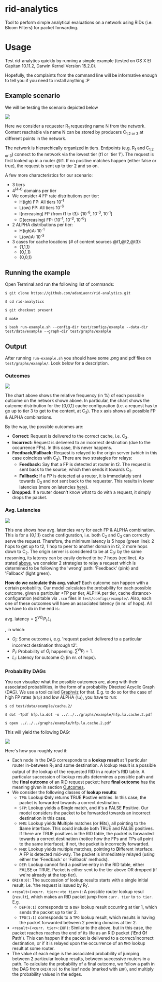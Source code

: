 <a name="sec:intro"></a>
# rid-analytics

Tool to perform simple analytical evaluations on a network using RIDs (i.e. Bloom Filters) for packet forwarding.

<a name="sec:usage"></a>
# Usage

Test rid-analytics quickly by running a simple example (tested on OS X El Capitan 10.11.2, 
Darwin Kernel Version 15.2.0). 

Hopefully, the complaints from the command line will be informative enough to tell you if you need to install anything :P

<a name="subsec:scn"></a>
## Example scenario

We will be testing the scenario depicted below

![](https://www.dropbox.com/s/v2vcngxt2t1gurc/example.png?raw=1)

Here we consider a requester R<sub>1</sub> requesting name N from the network. Content reachable via name N can be stored by producers C<sub>1,2 or 3</sub> at different points in the network.

The network is hierarchically organized in tiers. Endpoints (e.g. R<sub>1</sub> and C<sub>1,2 or 3</sub>) connect to the network via the lowest tier (t1 or 'tier 1'). The request is first looked up in a router @t1. If no positive matches happen (either false or true), the request is sent up to tier 2 and so on.

A few more characteristics for our scenario:

* 3 tiers
* 4<sup>(4-t)</sup> domains per tier
* We consider 4 FP rate distributions per tier:
	* H(igh) FP: All tiers 10<sup>-1</sup>
	* L(ow) FP: All tiers 10<sup>-6</sup>
	* I(ncreasing) FP (from t1 to t3): {10<sup>-6</sup>, 10<sup>-3</sup>, 10<sup>-1</sup>}
	* D(ecreasing) FP: {10<sup>-1</sup>, 10<sup>-3</sup>, 10<sup>-6</sup>}
* 2 ALPHA distributions per tier:
	* H(igh)A: 10<sup>-1</sup>
	* L(ow)A: 10<sup>-3</sup>
* 3 cases for cache locations {# of content sources @t1,@t2,@t3}: 
	* {1,1,1}
	* {0,1,1} 
	* {0,0,1}	

<a name="subsec:run"></a>
## Running the example

Open Terminal and run the following list of commands:

`$ git clone https://github.com/adamiaonr/rid-analytics.git`

`$ cd rid-analytics`

`$ git checkout present`

`$ make`

`$ bash run-example.sh --config-dir test/configs/example --data-dir test/data/example --graph-dir test/graphs/example`

<a name="subsec:output"></a>
## Output

After running `run-example.sh` you should have some .png and pdf files on `test/graphs/example/`. Look below for a description.

<a name="subsubsec:outcomes"></a>
### Outcomes

![](https://www.dropbox.com/s/p0hlgk5jot1ipzc/stackd.cache.3.png?raw=1)

The chart above shows the relative frequency (in %) of each possible outcome on the network shown above. In particular, 
the chart shows the outcome distribution for the {0,0,1} cache configuration (i.e. a request has to go up to tier 3 to get to the content, at C<sub>3</sub>). The x axis shows all possible FP & ALPHA combinations. 

By the way, the possible outcomes are:

* **Correct:** Request is delivered to the correct cache, i.e. C<sub>3</sub>.
* **Incorrect:** Request is delivered to an incorrect destination (due to the occurrence FPs). In this case, this never happens.
* **Feedback/Fallback:** Request is relayed to the origin server (which in this case coincides with C<sub>3</sub>). There are two strategies for relays:
	* **Feedback:** Say that a FP is detected at router in t2. The request is sent back to the source, which then sends it towards C<sub>3</sub>.
	* **Fallback:** If a FP is detected at a router, it is immediately sent towards C<sub>3</sub> and not sent back to the requester. This results in lower latencies (more on latencies [here](#subsubsec:avg-lat)).
* **Dropped:** If a router doesn't know what to do with a request, it simply drops the packet.

<a name="subsubsec:avg-lat"></a>
### Avg. Latencies

![](https://www.dropbox.com/s/auxh8j6p11fnela/bar.cache.2.png?raw=1)

This one shows how avg. latencies vary for each FP & ALPHA combination. This is for a {0,1,1} cache configuration, i.e. both C<sub>2</sub> and C<sub>3</sub> can correctly serve the request. Therefore, the minimum latency is 5 hops (green line): 2 hops to get up to t2, 1 hop to peer to another domain in t2, 2 more hops down to C<sub>2</sub>. The origin server is considered to be at C<sub>3</sub>: by the same reasoning, its latency can be easily derived to be 7 hops (red line). As stated [above](#subsubsec:outcomes), we consider 2 strategies to relay a request which is determined to be following the 'wrong' path: 'Feedback' (pink) and 'Fallback' (light green).

**How do we calculate this avg. value?** Each outcome can happen with a certain probability. Our model calculates the probability for each possible outcome, given a particular <FP per tier, ALPHA per tier, cache distance> configuration (editable via `.scn` files in `test/configs/example/`. Also, each one of these outcomes will have an associated latency (in nr. of hops). All we have to do in the end is:

$\text{avg. latency}=\sum^{\forall O_i} P_i\,L_i$

, in which:

* $O_i$: Some outcome $i$, e.g. 'request packet delivered to a particular incorrect destination through t2'.
* $P_i$: Probability of $O_i$ happening. $\sum^{\forall i} P_i = 1$.
* $L_i$: Latency for outcome $O_i$ (in nr. of hops).

<a name="subsubsec:prob-dag"></a>
### Probability DAGs

You can visualize what the possible outcomes are, along with their associated probabilities, in the form of a probability Directed Acyclic Graph (DAG). We use a tool called [Graphviz](http://www.graphviz.org/) for that. E.g. to do so for the case of high FP rates (`hfp`) and low ALPHA (`la`), you have to run:

`$ cd test/data/example/cache.2/`

`$ dot -Tpdf hfp.la.dot -o ../../../graphs/example/hfp.la.cache.2.pdf`

`$ open ../../../graphs/example/hfp.la.cache.2.pdf`

This will yield the following DAG:

![](https://www.dropbox.com/s/d33ck2jsn7jumfr/hfp.la.cache.2.png?raw=1)

Here's how you roughly read it:

* Each node in the DAG corresponds to a **lookup result** at 1 particular router in-between R<sub>1</sub> and some destination. A lookup result is a possible output of the lookup of the requested RID in a router's RID table. A particular succession of lookup results determines a possible path and the **final outcome** of an RID request packet: here **final outcome** has the meaning given in section [Outcomes](#subsubsec:outcomes).
* We consider the following classes of **lookup results**:
	* `TPO`: Lookup **O**nly returns **T**RUE **P**ostive entries. In this case, the packet is forwarded towards a correct destination.
	* `SFP`: Lookup yields a **S**ingle match, and it's a **F**ALSE **P**ositive. Our model considers the packet to be forwarded towards an incorrect destination in this case.
	* `MHS`: Lookup yields **M**ultiple matches (or **H**its), all pointing to the **S**ame interface. This could include both TRUE and FALSE positives. If there are TRUE positives in the RID table, the packet is forwarded towards a correct destination (notice how the FPs and TPs all point to the same interface); if not, the packet is incorrectly forwarded.
	* `MHD`: Lookup yields multiple matches, pointing to **D**ifferent interface. A FP is detected mid-way. The packet is immediately relayed (using either the 'Feedback' or 'Fallback' methods).
	* `DEF`: Lookup cannot find a positive entry in the RID table, either FALSE or TRUE. Packet is either sent to the tier above OR dropped (if we're already at the top tier).
* `ORI(0:0)`: The succession of lookup results starts with a single initial result, i.e. 'the request is issued by R<sub>1</sub>'.
* `<result>(<curr. tier>:<to tier>)`: A possible router lookup resul (`result`), which makes an RID packet jump from `curr. tier` to `to tier`. E.g. 
	* `DEF(0:1)` corresponds to a `DEF` lookup result occurring at tier 1, which sends the packet up to tier 2. 
	* `TPO(1:1)` corresponds to a `TPO` lookup result, which results in having the packet forwarded between 2 peering domains at tier 2.
* `<result>(<curr. tier>:EOP)`: Similar to the above, but in this case, the packet reaches reaches the end of its life as an RID packet ('**E**nd **O**f **P**ath'). This can happen if the packet is delivered to a correct/incorrect destination, or if it is relayed upon the occurrence of an `MHD` lookup result at some router.
* The value of each edge is the associated probability of jumping between 2 particular lookup results, between successive routers in a path. To calculate the probability of a final outcome, we follow a path in the DAG from `ORI(0:0)` to the leaf node (marked with `EOP`), and multiply the probability values in the edges.
